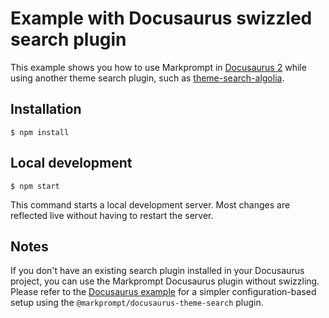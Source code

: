 # Example with Docusaurus swizzled search plugin

This example shows you how to use Markprompt in [Docusaurus 2](https://docusaurus.io/) while using another theme search plugin, such as [theme-search-algolia](https://docusaurus.io/docs/api/themes/@docusaurus/theme-search-algolia).

## Installation

```
$ npm install
```

## Local development

```
$ npm start
```

This command starts a local development server. Most changes are reflected live without having to restart the server.

## Notes

If you don't have an existing search plugin installed in your Docusaurus project, you can use the Markprompt Docusaurus plugin without swizzling. Please refer to the [Docusaurus example](https://github.com/motifland/markprompt-js/tree/main/examples/with-docusaurus) for a simpler configuration-based setup using the `@markprompt/docusaurus-theme-search` plugin.
